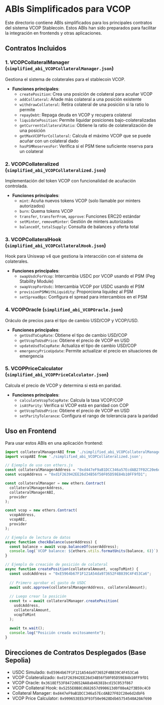 # ABIs Simplificados para VCOP

Este directorio contiene ABIs simplificados para los principales contratos del sistema VCOP Stablecoin. Estos ABIs han sido preparados para facilitar la integración en frontends y otras aplicaciones.

## Contratos Incluidos

### 1. VCOPCollateralManager (`simplified_abi_VCOPCollateralManager.json`)
Gestiona el sistema de colaterales para el stablecoin VCOP.

- **Funciones principales**:
  - `createPosition`: Crea una posición de colateral para acuñar VCOP
  - `addCollateral`: Añade más colateral a una posición existente
  - `withdrawCollateral`: Retira colateral de una posición si la ratio lo permite
  - `repayDebt`: Repaga deuda en VCOP y recupera colateral
  - `liquidatePosition`: Permite liquidar posiciones bajo-colateralizadas
  - `getCurrentCollateralRatio`: Obtiene la ratio de colateralización de una posición
  - `getMaxVCOPforCollateral`: Calcula el máximo VCOP que se puede acuñar con un colateral dado
  - `hasPSMReservesFor`: Verifica si el PSM tiene suficiente reserva para un colateral

### 2. VCOPCollateralized (`simplified_abi_VCOPCollateralized.json`)
Implementación del token VCOP con funcionalidad de acuñación controlada.

- **Funciones principales**:
  - `mint`: Acuña nuevos tokens VCOP (solo llamable por minters autorizados)
  - `burn`: Quema tokens VCOP
  - `transfer`, `transferFrom`, `approve`: Funciones ERC20 estándar
  - `setMinter`, `removeMinter`: Gestión de minters autorizados
  - `balanceOf`, `totalSupply`: Consulta de balances y oferta total

### 3. VCOPCollateralHook (`simplified_abi_VCOPCollateralHook.json`)
Hook para Uniswap v4 que gestiona la interacción con el sistema de colaterales.

- **Funciones principales**:
  - `swapUsdcForVcop`: Intercambia USDC por VCOP usando el PSM (Peg Stability Module)
  - `swapVcopForUsdc`: Intercambia VCOP por USDC usando el PSM
  - `provisionPSMWithLiquidity`: Proporciona liquidez al PSM
  - `setSpreadBps`: Configura el spread para intercambios en el PSM

### 4. VCOPOracle (`simplified_abi_VCOPOracle.json`)
Oráculo de precios para el tipo de cambio USD/COP y VCOP/USD.

- **Funciones principales**:
  - `getUsdToCopRate`: Obtiene el tipo de cambio USD/COP
  - `getVcopToUsdPrice`: Obtiene el precio de VCOP en USD
  - `updateUsdToCopRate`: Actualiza el tipo de cambio USD/COP
  - `emergencyPriceUpdate`: Permite actualizar el precio en situaciones de emergencia

### 5. VCOPPriceCalculator (`simplified_abi_VCOPPriceCalculator.json`)
Calcula el precio de VCOP y determina si está en paridad.

- **Funciones principales**:
  - `calculateVcopToCopRate`: Calcula la tasa VCOP/COP
  - `isAtParity`: Verifica si VCOP está en paridad con COP
  - `getVcopToUsdPrice`: Obtiene el precio de VCOP en USD
  - `setParityTolerance`: Configura el rango de tolerancia para la paridad

## Uso en Frontend

Para usar estos ABIs en una aplicación frontend:

```javascript
import collateralManagerABI from './simplified_abi_VCOPCollateralManager.json';
import vcopABI from './simplified_abi_VCOPCollateralized.json';

// Ejemplo de uso con ethers.js
const collateralManagerAddress = "0xd447eF9aB1DCC346a57EcdAB27F02C20e6d2dbF6";
const vcopAddress = "0xd1F263942EE26d34B56f50F05D59E84b10FF9fD1";

const collateralManager = new ethers.Contract(
  collateralManagerAddress,
  collateralManagerABI,
  provider
);

const vcop = new ethers.Contract(
  vcopAddress,
  vcopABI,
  provider
);

// Ejemplo de lectura de datos
async function checkBalance(userAddress) {
  const balance = await vcop.balanceOf(userAddress);
  console.log(`VCOP balance: ${ethers.utils.formatUnits(balance, 6)}`);
}

// Ejemplo de creación de posición de colateral
async function createPosition(collateralAmount, vcopToMint) {
  const usdcAddress = "0xE5964b67F1F121A54da973652F4B839C4F453Ca6";
  
  // Primero aprobar el gasto de USDC
  await usdc.approve(collateralManagerAddress, collateralAmount);
  
  // Luego crear la posición
  const tx = await collateralManager.createPosition(
    usdcAddress,
    collateralAmount,
    vcopToMint
  );
  
  await tx.wait();
  console.log("Posición creada exitosamente");
}
```

## Direcciones de Contratos Desplegados (Base Sepolia)

- USDC Simulado: `0xE5964b67F1F121A54da973652F4B839C4F453Ca6`
- VCOP Colateralizado: `0xd1F263942EE26d34B56f50F05D59E84b10FF9fD1`
- VCOP Oracle: `0x3618Ef53F8472d652AA8ab46381bcd15C053f867`
- VCOP Collateral Hook: `0x5255E0B8Cd682657d990613d0f08eA2f3B59c4C0`
- Collateral Manager: `0xd447eF9aB1DCC346a57EcdAB27F02C20e6d2dbF6`
- VCOP Price Calculator: `0x999653EEb3F93f50e9628Ddb65754540A20Af690` 